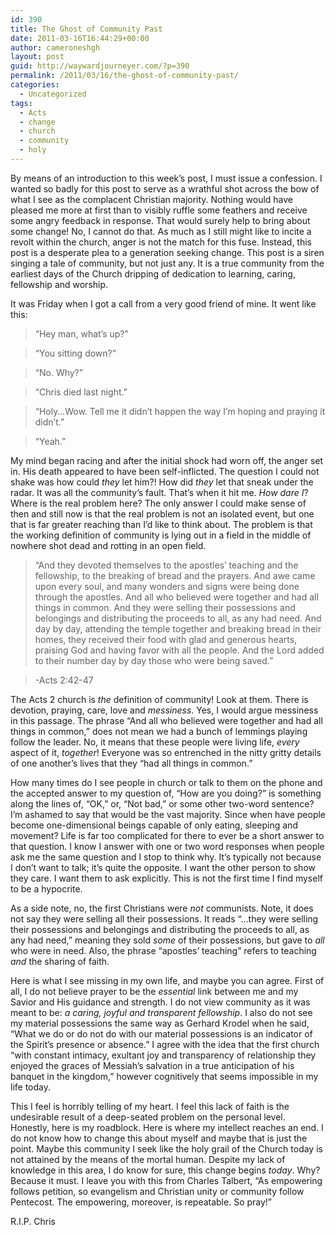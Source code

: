 ```yaml
---
id: 390
title: The Ghost of Community Past
date: 2011-03-16T16:44:29+00:00
author: cameroneshgh
layout: post
guid: http://waywardjourneyer.com/?p=390
permalink: /2011/03/16/the-ghost-of-community-past/
categories:
  - Uncategorized
tags:
  - Acts
  - change
  - church
  - community
  - holy
---
```

By means of an introduction to this week&#8217;s post, I must issue a confession. I wanted so badly for this post to serve as a wrathful shot across the bow of what I see as the complacent Christian majority. Nothing would have pleased me more at first than to visibly ruffle some feathers and receive some angry feedback in response. That would surely help to bring about some change! No, I cannot do that. As much as I still might like to incite a revolt within the church, anger is not the match for this fuse. Instead, this post is a desperate plea to a generation seeking change. This post is a siren singing a tale of community, but not just any. It is a true community from the earliest days of the Church dripping of dedication to learning, caring, fellowship and worship.

It was Friday when I got a call from a very good friend of mine. It went like this:

> &#8220;Hey man, what&#8217;s up?&#8221;
  
> &#8220;You sitting down?&#8221;
  
> &#8220;No. Why?&#8221;
  
> &#8220;Chris died last night.&#8221;
  
> &#8220;Holy&#8230;Wow. Tell me it didn&#8217;t happen the way I&#8217;m hoping and praying it didn&#8217;t.&#8221;
  
> &#8220;Yeah.&#8221;

My mind began racing and after the initial shock had worn off, the anger set in. His death appeared to have been self-inflicted. The question I could not shake was how could _they_ let him?! How did _they_ let that sneak under the radar. It was all the community&#8217;s fault. That&#8217;s when it hit me. _How dare I_? Where is the real problem here? The only answer I could make sense of then and still now is that the real problem is not an isolated event, but one that is far greater reaching than I&#8217;d like to think about. The problem is that the working definition of community is lying out in a field in the middle of nowhere shot dead and rotting in an open field.

> &#8220;And they devoted themselves to the apostles’ teaching and the fellowship, to the breaking of bread and the prayers. And awe came upon every soul, and many wonders and signs were being done through the apostles. And all who believed were together and had all things in common. And they were selling their possessions and belongings and distributing the proceeds to all, as any had need. And day by day, attending the temple together and breaking bread in their homes, they received their food with glad and generous hearts, praising God and having favor with all the people. And the Lord added to their number day by day those who were being saved.&#8221;
  
> -Acts 2:42-47

The Acts 2 church is _the_ definition of community! Look at them. There is devotion, praying, care, love and _messiness_. Yes, I would argue messiness in this passage. The phrase &#8220;And all who believed were together and had all things in common,&#8221; does not mean we had a bunch of lemmings playing follow the leader. No, it means that these people were living life, _every_ aspect of it, _together_! Everyone was so entrenched in the nitty gritty details of one another&#8217;s lives that they &#8220;had all things in common.&#8221;

How many times do I see people in church or talk to them on the phone and the accepted answer to my question of, &#8220;How are you doing?&#8221; is something along the lines of, &#8220;OK,&#8221; or, &#8220;Not bad,&#8221; or some other two-word sentence? I&#8217;m ashamed to say that would be the vast majority. Since when have people become one-dimensional beings capable of only eating, sleeping and movement? Life is far too complicated for there to ever be a short answer to that question. I know I answer with one or two word responses when people ask me the same question and I stop to think why. It&#8217;s typically not because I don&#8217;t want to talk; it&#8217;s quite the opposite. I want the other person to show they care. I want them to ask explicitly. This is not the first time I find myself to be a hypocrite.

As a side note, no, the first Christians were _not_ communists. Note, it does not say they were selling all their possessions. It reads &#8220;&#8230;they were selling their possessions and belongings and distributing the proceeds to all, as any had need,&#8221; meaning they sold _some_ of their possessions, but gave to _all_ who were in need. Also, the phrase &#8220;apostles’ teaching&#8221; refers to teaching _and_ the sharing of faith.

Here is what I see missing in my own life, and maybe you can agree. First of all, I do not believe prayer to be the _essential_ link between me and my Savior and His guidance and strength. I do not view community as it was meant to be: _a caring, joyful and transparent fellowship_. I also do not see my material possessions the same way as Gerhard Krodel when he said, &#8220;What we do or do not do with our material possessions is an indicator of the Spirit&#8217;s presence or absence.&#8221; I agree with the idea that the first church &#8220;with constant intimacy, exultant joy and transparency of relationship they enjoyed the graces of Messiah&#8217;s salvation in a true anticipation of his banquet in the kingdom,&#8221; however cognitively that seems impossible in my life today.

This I feel is horribly telling of my heart. I feel this lack of faith is the undesirable result of a deep-seated problem on the personal level. Honestly, here is my roadblock. Here is where my intellect reaches an end. I do not know how to change this about myself and maybe that is just the point. Maybe this community I seek like the holy grail of the Church today is not attained by the means of the mortal human. Despite my lack of knowledge in this area, I do know for sure, this change begins _today_. Why? Because it must. I leave you with this from Charles Talbert, &#8220;As empowering follows petition, so evangelism and Christian unity or community follow Pentecost. The empowering, moreover, is repeatable. So pray!&#8221;

R.I.P. Chris
